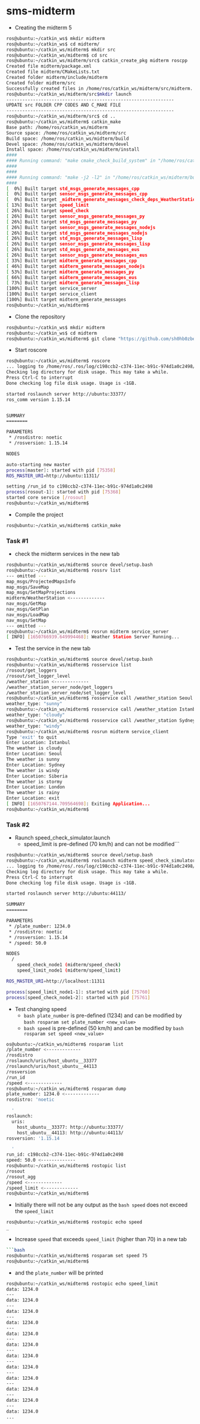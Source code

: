 # sms-midterm

- Creating the midterm 5
```bash
ros@ubuntu:~/catkin_ws$ mkdir midterm
ros@ubuntu:~/catkin_ws$ cd midterm/
ros@ubuntu:~/catkin_ws/midterm$ mkdir src
ros@ubuntu:~/catkin_ws/midterm$ cd src
ros@ubuntu:~/catkin_ws/midterm/src$ catkin_create_pkg midterm roscpp
Created file midterm/package.xml
Created file midterm/CMakeLists.txt
Created folder midterm/include/midterm
Created folder midterm/src
Successfully created files in /home/ros/catkin_ws/midterm/src/midterm. Please adjust the values in package.xml.
ros@ubuntu:~/catkin_ws/midterm/src$mkdir launch
---------------------------------------------------------------
UPDATE src FOLDER CPP CODES AND C_MAKE FILE
---------------------------------------------------------------
ros@ubuntu:~/catkin_ws/midterm/src$ cd ..
ros@ubuntu:~/catkin_ws/midterm$ catkin_make
Base path: /home/ros/catkin_ws/midterm
Source space: /home/ros/catkin_ws/midterm/src
Build space: /home/ros/catkin_ws/midterm/build
Devel space: /home/ros/catkin_ws/midterm/devel
Install space: /home/ros/catkin_ws/midterm/install
####
#### Running command: "make cmake_check_build_system" in "/home/ros/catkin_ws/midterm/build"
####
####
#### Running command: "make -j2 -l2" in "/home/ros/catkin_ws/midterm/build"
####
[  0%] Built target std_msgs_generate_messages_cpp
[  0%] Built target sensor_msgs_generate_messages_cpp
[  0%] Built target _midterm_generate_messages_check_deps_WeatherStation
[ 13%] Built target speed_limit
[ 26%] Built target speed_check
[ 26%] Built target sensor_msgs_generate_messages_py
[ 26%] Built target std_msgs_generate_messages_py
[ 26%] Built target sensor_msgs_generate_messages_nodejs
[ 26%] Built target std_msgs_generate_messages_nodejs
[ 26%] Built target std_msgs_generate_messages_lisp
[ 26%] Built target sensor_msgs_generate_messages_lisp
[ 26%] Built target std_msgs_generate_messages_eus
[ 26%] Built target sensor_msgs_generate_messages_eus
[ 33%] Built target midterm_generate_messages_cpp
[ 46%] Built target midterm_generate_messages_nodejs
[ 53%] Built target midterm_generate_messages_py
[ 66%] Built target midterm_generate_messages_eus
[ 73%] Built target midterm_generate_messages_lisp
[100%] Built target service_server
[100%] Built target service_client
[100%] Built target midterm_generate_messages
ros@ubuntu:~/catkin_ws/midterm$ 

```
- Clone the repository 
```bash
ros@ubuntu:~/catkin_ws$ mkdir midterm
ros@ubuntu:~/catkin_ws$ cd midterm
ros@ubuntu:~/catkin_ws/midterm$ git clone "https://github.com/sh0hb0zbek/sms-midterm.git"
```
- Start roscore
```bash
ros@ubuntu:~/catkin_ws/midterm$ roscore
... logging to /home/ros/.ros/log/c198ccb2-c374-11ec-b91c-974d1a0c2498/roslaunch-ubuntu-75350.log
Checking log directory for disk usage. This may take a while.
Press Ctrl-C to interrupt
Done checking log file disk usage. Usage is <1GB.

started roslaunch server http://ubuntu:33377/
ros_comm version 1.15.14


SUMMARY
========

PARAMETERS
 * /rosdistro: noetic
 * /rosversion: 1.15.14

NODES

auto-starting new master
process[master]: started with pid [75358]
ROS_MASTER_URI=http://ubuntu:11311/

setting /run_id to c198ccb2-c374-11ec-b91c-974d1a0c2498
process[rosout-1]: started with pid [75368]
started core service [/rosout]
ros@ubuntu:~/catkin_ws/midterm$
```
- Compile the project
```bash
ros@ubuntu:~/catkin_ws/midterm$ catkin_make
```
### Task #1
- check the midterm services in the new tab
```bash
ros@ubuntu:~/catkin_ws/midterm$ source devel/setup.bash 
ros@ubuntu:~/catkin_ws/midterm$ rossrv list
--- omitted ---
map_msgs/ProjectedMapsInfo
map_msgs/SaveMap
map_msgs/SetMapProjections
midterm/WeatherStation <-------------
nav_msgs/GetMap
nav_msgs/GetPlan
nav_msgs/LoadMap
nav_msgs/SetMap
--- omitted ---
ros@ubuntu:~/catkin_ws/midterm$ rosrun midterm service_server
[ INFO] [1650766939.649994468]: Weather Station Server Running...
```
- Test the service in the new tab
```bash
ros@ubuntu:~/catkin_ws/midterm$ source devel/setup.bash
ros@ubuntu:~/catkin_ws/midterm$ rosservice list
/rosout/get_loggers
/rosout/set_logger_level
/weather_station <-------------
/weather_station_server_node/get_loggers
/weather_station_server_node/set_logger_level
ros@ubuntu:~/catkin_ws/midterm$ rosservice call /weather_station Seoul
weather_type: "sunny"
ros@ubuntu:~/catkin_ws/midterm$ rosservice call /weather_station Istanbul
weather_type: "cloudy"
ros@ubuntu:~/catkin_ws/midterm$ rosservice call /weather_station Sydney
weather_type: "windy"
ros@ubuntu:~/catkin_ws/midterm$ rosrun midterm service_client 
Type 'exit' to quit
Enter Location: Istanbul
The weather is cloudy
Enter Location: Seoul
The weather is sunny
Enter Location: Sydney
The weather is windy
Enter Location: Siberia
The weather is stormy
Enter Location: London
The weather is rainy
Enter Location: exit
[ INFO] [1650767144.709564698]: Exiting Application...
ros@ubuntu:~/catkin_ws/midterm$ 
```
### Task #2
- Raunch speed_check_simulator.launch
  - speed_limit is pre-defined (70 km/h) and can not be modified```
```bash
ros@ubuntu:~/catkin_ws/midterm$ source devel/setup.bash
ros@ubuntu:~/catkin_ws/midterm$ roslaunch midterm speed_check_simulator.launch 
... logging to /home/ros/.ros/log/c198ccb2-c374-11ec-b91c-974d1a0c2498/roslaunch-ubuntu-75746.log
Checking log directory for disk usage. This may take a while.
Press Ctrl-C to interrupt
Done checking log file disk usage. Usage is <1GB.

started roslaunch server http://ubuntu:44113/

SUMMARY
========

PARAMETERS
 * /plate_number: 1234.0
 * /rosdistro: noetic
 * /rosversion: 1.15.14
 * /speed: 50.0

NODES
  /
    speed_check_node1 (midterm/speed_check)
    speed_limit_node1 (midterm/speed_limit)

ROS_MASTER_URI=http://localhost:11311

process[speed_limit_node1-1]: started with pid [75760]
process[speed_check_node1-2]: started with pid [75761]
```
- Test changing speed 
  - ```bash plate_number``` is pre-defined (1234) and can be modified by ```bash rosparam set plate_number <new_value>```
  - ```bash speed``` is pre-defined (50 km/h) and can be modified by ```bash rosparam set speed <new_value>```
```bash
os@ubuntu:~/catkin_ws/midterm$ rosparam list
/plate_number <-------------
/rosdistro
/roslaunch/uris/host_ubuntu__33377
/roslaunch/uris/host_ubuntu__44113
/rosversion
/run_id
/speed <-------------
ros@ubuntu:~/catkin_ws/midterm$ rosparam dump
plate_number: 1234.0 <-------------
rosdistro: 'noetic

  '
roslaunch:
  uris:
    host_ubuntu__33377: http://ubuntu:33377/
    host_ubuntu__44113: http://ubuntu:44113/
rosversion: '1.15.14

  '
run_id: c198ccb2-c374-11ec-b91c-974d1a0c2498
speed: 50.0 <-------------
ros@ubuntu:~/catkin_ws/midterm$ rostopic list
/rosout
/rosout_agg
/speed <-------------
/speed_limit <-------------
ros@ubuntu:~/catkin_ws/midterm$ 
```
  - Initially there will not be any output as the ```bash speed``` does not exceed the ```speed_limit```
```bash
ros@ubuntu:~/catkin_ws/midterm$ rostopic echo speed
_
```
  - Increase ```speed``` that exceeds ```speed_limit``` (higher than 70) in a new tab
  ```bash 
 ```bash
 ros@ubuntu:~/catkin_ws/midterm$ rosparam set speed 75
 ros@ubuntu:~/catkin_ws/midterm$
 ```
   -  and the ```plate_number``` will be printed
 ```bash
 ros@ubuntu:~/catkin_ws/midterm$ rostopic echo speed_limit
 data: 1234.0
 ---
 data: 1234.0
 ---
 data: 1234.0
 ---
 data: 1234.0
 ---
 data: 1234.0
 ---
 data: 1234.0
 ---
 data: 1234.0
 ---
 data: 1234.0
 ---
 data: 1234.0
 ---
 data: 1234.0
 ---
 data: 1234.0
 ---
 data: 1234.0
 ...
 ```
